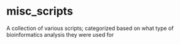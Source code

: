 # misc_scripts
A collection of various scripts; categorized based on what type of bioinformatics analysis they were used for
